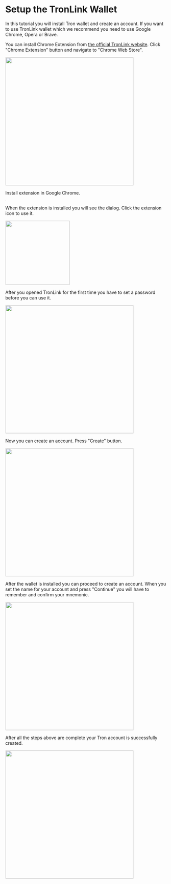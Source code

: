 # Setup the TronLink Wallet

In this tutorial you will install Tron wallet and create an account. If you want to use TronLink wallet which we recommend you need to use Google Chrome, Opera or Brave.

You can install Chrome Extension from [the official TronLink website](https://www.tronlink.org/). Click "Chrome Extension" button and navigate to "Chrome Web Store".

<img src="https://raw.githubusercontent.com/nervosnetwork/layer2-evm-documentation/master/images/tronlink-landing.png" alt="" style="border: 1px solid #eeeeee;" width="400px" />

Install extension in Google Chrome.

<img src="https://raw.githubusercontent.com/nervosnetwork/layer2-evm-documentation/master/images/tronlink-add-extension.png" alt="" style="border: 1px solid #eeeeee;" />

When the extension is installed you will see the dialog. Click the extension icon to use it.

<img src="https://raw.githubusercontent.com/nervosnetwork/layer2-evm-documentation/master/images/tronlink-added.png" alt="" style="border: 1px solid #eeeeee; height: 200px" />

After you opened TronLink for the first time you have to set a password before you can use it.

<img src="https://raw.githubusercontent.com/nervosnetwork/layer2-evm-documentation/master/images/tronlink-set-pw.png" alt="" style="border: 1px solid #eeeeee; height: 400px" />

Now you can create an account. Press "Create" button.

<img src="https://raw.githubusercontent.com/nervosnetwork/layer2-evm-documentation/master/images/tronlink-create.png" alt="" style="border: 1px solid #eeeeee;height: 400px" />

After the wallet is installed you can proceed to create an account. When you set the name for your account and press "Continue" you will have to remember and confirm your mnemonic.

<img src="https://raw.githubusercontent.com/nervosnetwork/layer2-evm-documentation/master/images/tronlink-your-acc.png" alt="" style="border: 1px solid #eeeeee; height: 400px;" />

After all the steps above are complete your Tron account is successfully created.

<img src="https://raw.githubusercontent.com/nervosnetwork/layer2-evm-documentation/master/images/tronlink-your-account.png" alt="" style="border: 1px solid #eeeeee; height: 400px;" />